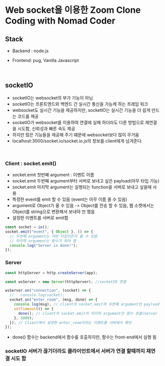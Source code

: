 # Web socket을 이용한 Zoom Clone Coding with Nomad Coder

## Stack

- Backend : node.js

- Frontend: pug, Vanilla Javascript

<br />

## socketIO

- socketIO는 websocket의 부가 기능이 아님
- socketIO는 프론트엔드와 백엔드 간 실시간 통신을 가능케 하는 프레임 워크
- websocket도 실시간 기능을 제공하지만, socketIO는 실시간 기능을 더 쉽게 만드는 코드를 제공
- socketIO가 websocket를 이용하여 연결에 실패 하더라도 다른 방법으로 재연결을 시도함, 신뢰성과 빠른 속도 제공
- 하지만 많은 기능들을 제공해 주기 떄문에 websocket보다 많이 무거움
- localhost:3000/socket.io/socket.io.js의 정보를 client에게 넘겨준다.

<br />

### Client : socket.emit()

- socket.emit 첫번째 argument : 이벤트 이름
- socket.emit 두번째 argument부터 서버로 보내고 싶은 payload(아무 타입 가능)
- socket.emit 마지막 argument는 실행되는 function을 서버로 보내고 싶을때 사용
- 특정한 event를 emit 할 수 있음 (event는 아무 이름 올 수 있음)
- argument로 Object가 올 수 있음 -> Object를 전송 할 수 있음, 웹 소켓에서는 Object를 string으로 변환해서 보내야 만 했음
- 설정한 이벤트를 서버로 emit함

```js
const socket = io();
socket.emit("event", { Object }, () => {
  // 두번째 argument는 어떤 타입이든지 올 수 있음
  // 마지막 argument는 함수가 와야 함
  console.log("Server is done!");
});
```

### Server

```js
const httpServer = http.createServer(app);

const wsServer = new Server(httpServer); //socketIO 연결

wsServer.on("connection", (socket) => {
  //   console.log(socket);
  socket.on("enter_room", (msg, done) => {
    console.log(msg); // client의 socket.emit의 두번째 argument인 payload 실행
    setTimeout(() => {
      done(); // client의 socket.emit의 마지막 argument인 함수 호출(Server is done! 출력)
    }, 5000);
  }); // Client에서 설정한 enter_room이라는 이벤트를 서버에서 확인
});
```

- done() 함수는 backend에서 함수를 호출하지만, 함수는 front-end에서 실행 됨

### socketIO 서버가 끊기더라도 클라이언트에서 서버가 연결 할때까지 재연결 시도 함
